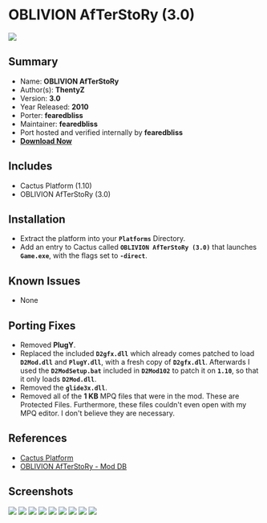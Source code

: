 # OBLIVION AfTerStoRy (3.0)

![](https://xyinn.org/diablo/platforms/platinum/OBLIVION_AfTerStoRy_3.0/screenshots/Screenshot001.jpg)

## Summary

- Name: **OBLIVION AfTerStoRy**
- Author(s): **ThentyZ**
- Version: **3.0**
- Year Released: **2010**
- Porter: **fearedbliss**
- Maintainer: **fearedbliss**
- Port hosted and verified internally by **fearedbliss**
- [**Download Now**](https://xyinn.org/diablo/platforms/platinum/OBLIVION_AfTerStoRy_3.0/)

## Includes

- Cactus Platform (1.10)
- OBLIVION AfTerStoRy (3.0)

## Installation

- Extract the platform into your **`Platforms`** Directory.
- Add an entry to Cactus called **`OBLIVION AfTerStoRy (3.0)`** that launches
  **`Game.exe`**, with the flags set to **`-direct`**.

## Known Issues

- None

## Porting Fixes

- Removed **PlugY**.
- Replaced the included **`D2gfx.dll`** which already comes patched to load
  **`D2Mod.dll`** and **`PlugY.dll`**, with a fresh copy of **`D2gfx.dll`**.
  Afterwards I used the **`D2ModSetup.bat`** included in **`D2Mod102`** to
  patch it on **`1.10`**, so that it only loads **`D2Mod.dll`**.
- Removed the **`glide3x.dll`**.
- Removed all of the **1 KB** MPQ files that were in the mod. These are
  Protected Files. Furthermore, these files couldn't even open with my MPQ
  editor. I don't believe they are necessary.

## References

- [Cactus Platform](https://github.com/fearedbliss/Cactus)
- [OBLIVION AfTerStoRy - Mod DB](https://www.moddb.com/mods/oblivion-diablo-2-afterstory/downloads)

## Screenshots

![](https://xyinn.org/diablo/platforms/platinum/OBLIVION_AfTerStoRy_3.0/screenshots/Screenshot002.jpg)
![](https://xyinn.org/diablo/platforms/platinum/OBLIVION_AfTerStoRy_3.0/screenshots/Screenshot003.jpg)
![](https://xyinn.org/diablo/platforms/platinum/OBLIVION_AfTerStoRy_3.0/screenshots/Screenshot004.jpg)
![](https://xyinn.org/diablo/platforms/platinum/OBLIVION_AfTerStoRy_3.0/screenshots/Screenshot005.jpg)
![](https://xyinn.org/diablo/platforms/platinum/OBLIVION_AfTerStoRy_3.0/screenshots/Screenshot006.jpg)
![](https://xyinn.org/diablo/platforms/platinum/OBLIVION_AfTerStoRy_3.0/screenshots/Screenshot007.jpg)
![](https://xyinn.org/diablo/platforms/platinum/OBLIVION_AfTerStoRy_3.0/screenshots/Screenshot008.jpg)
![](https://xyinn.org/diablo/platforms/platinum/OBLIVION_AfTerStoRy_3.0/screenshots/Screenshot009.jpg)
![](https://xyinn.org/diablo/platforms/platinum/OBLIVION_AfTerStoRy_3.0/screenshots/Screenshot010.jpg)